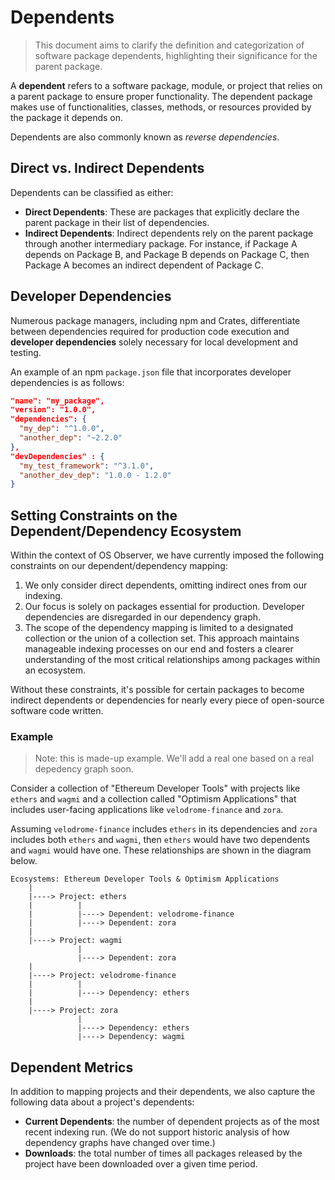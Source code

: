 # Dependents

> This document aims to clarify the definition and categorization of software package dependents, highlighting their significance for the parent package.

A **dependent** refers to a software package, module, or project that relies on a parent package to ensure proper functionality. The dependent package makes use of functionalities, classes, methods, or resources provided by the package it depends on.

Dependents are also commonly known as *reverse dependencies*.

## Direct vs. Indirect Dependents

Dependents can be classified as either:
- **Direct Dependents**: These are packages that explicitly declare the parent package in their list of dependencies.
- **Indirect Dependents**: Indirect dependents rely on the parent package through another intermediary package. For instance, if Package A depends on Package B, and Package B depends on Package C, then Package A becomes an indirect dependent of Package C.

## Developer Dependencies

Numerous package managers, including npm and Crates, differentiate between dependencies required for production code execution and **developer dependencies** solely necessary for local development and testing.

An example of an npm `package.json` file that incorporates developer dependencies is as follows:

```json
"name": "my_package",
"version": "1.0.0",
"dependencies": {
  "my_dep": "^1.0.0",
  "another_dep": "~2.2.0"
},
"devDependencies" : {
  "my_test_framework": "^3.1.0",
  "another_dev_dep": "1.0.0 - 1.2.0"
}
```

## Setting Constraints on the Dependent/Dependency Ecosystem

Within the context of OS Observer, we have currently imposed the following constraints on our dependent/dependency mapping:

1. We only consider direct dependents, omitting indirect ones from our indexing.
2. Our focus is solely on packages essential for production. Developer dependencies are disregarded in our dependency graph.
3. The scope of the dependency mapping is limited to a designated collection or the union of a collection set. This approach maintains manageable indexing processes on our end and fosters a clearer understanding of the most critical relationships among packages within an ecosystem.

Without these constraints, it's possible for certain packages to become indirect dependents or dependencies for nearly every piece of open-source software code written.
 
### Example

> Note: this is made-up example. We'll add a real one based on a real depedency graph soon.

Consider a collection of "Ethereum Developer Tools" with projects like `ethers` and `wagmi` and a collection called "Optimism Applications" that includes user-facing applications like `velodrome-finance` and `zora`. 

Assuming `velodrome-finance` includes `ethers` in its dependencies and `zora` includes both `ethers` and `wagmi`, then `ethers` would have two dependents and `wagmi` would have one. These relationships are shown in the diagram below.

```mermaid
Ecosystems: Ethereum Developer Tools & Optimism Applications
    |
    |----> Project: ethers
    |          |
    |          |----> Dependent: velodrome-finance
    |          |----> Dependent: zora    
    |
    |----> Project: wagmi
               |
               |----> Dependent: zora
    |
    |----> Project: velodrome-finance
    |          |
    |          |----> Dependency: ethers
    |
    |----> Project: zora
               |
               |----> Dependency: ethers
               |----> Dependency: wagmi
```

## Dependent Metrics

In addition to mapping projects and their dependents, we also capture the following data about a project's dependents:

- **Current Dependents**: the number of dependent projects as of the most recent indexing run. (We do not support historic analysis of how dependency graphs have changed over time.)
- **Downloads**: the total number of times all packages released by the project have been downloaded over a given time period.
